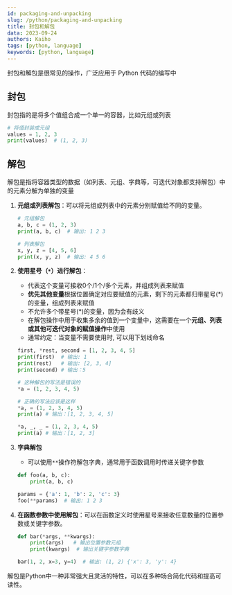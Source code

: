 ```yaml
---
id: packaging-and-unpacking
slug: /python/packaging-and-unpacking
title: 封包和解包
data: 2023-09-24
authors: Kaiho
tags: [python, language]
keywords: [python, language]
---
```

封包和解包是很常见的操作，广泛应用于 Python 代码的编写中

## 封包

封包指的是将多个值组合成一个单一的容器，比如元组或列表

```python
# 将值封装成元组
values = 1, 2, 3
print(values)  # (1, 2, 3)
```



## 解包

解包是指将容器类型的数据（如列表、元组、字典等，可迭代对象都支持解包）中的元素分解为单独的变量

1. **元组或列表解包**：可以将元组或列表中的元素分别赋值给不同的变量。

   ```python
   # 元组解包
   a, b, c = (1, 2, 3)
   print(a, b, c)  # 输出: 1 2 3
   
   # 列表解包
   x, y, z = [4, 5, 6]
   print(x, y, z)  # 输出: 4 5 6
   ```

2. **使用星号（`*`）进行解包**：

   - 代表这个变量可接收0个/1个/多个元素，并组成列表来赋值
   - **优先其他变量**根据位置确定对应要赋值的元素，剩下的元素都归带星号(*)的变量，组成列表来赋值
   - 不允许多个带星号(*)的变量，因为会有歧义
   - 在解包操作中用于收集多余的值到一个变量中，这需要在一个**元组、列表或其他可迭代对象的赋值操作**中使用
   - 通常约定：当变量不需要使用时, 可以用下划线命名

   ```python
   first, *rest, second = [1, 2, 3, 4, 5]
   print(first)  # 输出: 1
   print(rest)   # 输出: [2, 3, 4]
   print(second) # 输出：5
   
   # 这种解包的写法是错误的
   *a = (1, 2, 3, 4, 5)
   
   # 正确的写法应该是这样
   *a, = (1, 2, 3, 4, 5)
   print(a) # 输出：[1, 2, 3, 4, 5]
   
   *a, _, _ = (1, 2, 3, 4, 5)
   print(a) # 输出：[1, 2, 3]
   ```

3. **字典解包**

   - 可以使用`**`操作符解包字典，通常用于函数调用时传递关键字参数


   ```python
   def foo(a, b, c):
       print(a, b, c)
   
   params = {'a': 1, 'b': 2, 'c': 3}
   foo(**params)  # 输出: 1 2 3
   ```

4. **在函数参数中使用解包**：可以在函数定义时使用星号来接收任意数量的位置参数或关键字参数。

   ```python
   def bar(*args, **kwargs):
       print(args)   # 输出位置参数元组
       print(kwargs)  # 输出关键字参数字典
   
   bar(1, 2, x=3, y=4)  # 输出: (1, 2) {'x': 3, 'y': 4}
   ```

解包是Python中一种非常强大且灵活的特性，可以在多种场合简化代码和提高可读性。